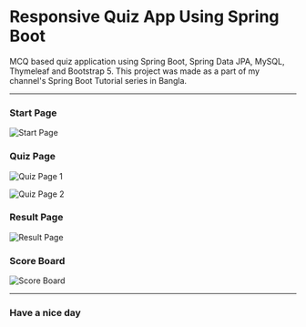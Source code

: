 # Responsive Quiz App Using Spring Boot

MCQ based quiz application using Spring Boot, Spring Data JPA, MySQL, Thymeleaf and Bootstrap 5.
This project was made as a part of my channel's Spring Boot Tutorial series in Bangla.



---

### Start Page

![Start Page](https://raw.githubusercontent.com/DevRezaur/spring-boot-quiz-app/main/screenshots/Start%20Page.PNG)

### Quiz Page

![Quiz Page 1](https://raw.githubusercontent.com/DevRezaur/spring-boot-quiz-app/main/screenshots/Quiz%20Page%201.PNG)

![Quiz Page 2](https://raw.githubusercontent.com/DevRezaur/spring-boot-quiz-app/main/screenshots/Quiz%20Page%202.PNG)

### Result Page

![Result Page](https://raw.githubusercontent.com/DevRezaur/spring-boot-quiz-app/main/screenshots/Result%20Page.PNG)

### Score Board

![Score Board](https://raw.githubusercontent.com/DevRezaur/spring-boot-quiz-app/main/screenshots/Score%20Board.PNG)

---

### Have a nice day
